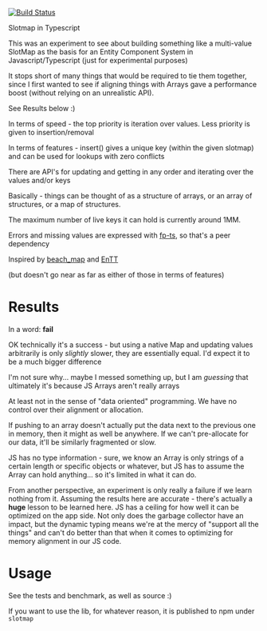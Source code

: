 [![Build Status](https://travis-ci.org/dakom/slotmap.svg?branch=master)](https://travis-ci.org/dakom/slotmap)

Slotmap in Typescript

This was an experiment to see about building something like a multi-value SlotMap as the basis for an Entity Component System in Javascript/Typescript (just for experimental purposes)

It stops short of many things that would be required to tie them together, since I first wanted to see if aligning things with Arrays gave a performance boost (without relying on an unrealistic API).

See Results below :)

In terms of speed - the top priority is iteration over values. Less priority is given to insertion/removal

In terms of features - insert() gives a unique key (within the given slotmap) and can be used for lookups with zero conflicts

There are API's for updating and getting in any order and iterating over the values and/or keys

Basically - things can be thought of as a structure of arrays, or an array of structures, or a map of structures.

The maximum number of live keys it can hold is currently around 1MM.

Errors and missing values are expressed with [fp-ts](https://github.com/gcanti/fp-ts), so that's a peer dependency

Inspired by [beach_map](https://github.com/leudz/beach_map) and [EnTT](https://github.com/skypjack/entt)

(but doesn't go near as far as either of those in terms of features)

# Results

In a word: **fail**

OK technically it's a success - but using a native Map and updating values arbitrarily is only _slightly_ slower, they are essentially equal. I'd expect it to be a much bigger difference

I'm not sure why... maybe I messed something up, but I am _guessing_ that ultimately it's because JS Arrays aren't really arrays

At least not in the sense of "data oriented" programming. We have no control over their alignment or allocation.

If pushing to an array doesn't actually put the data next to the previous one in memory, then it might as well be anywhere. If we can't pre-allocate for our data, it'll be similarly fragmented or slow.

JS has no type information - sure, we know an Array is only strings of a certain length or specific objects or whatever, but JS has to assume the Array can hold anything... so it's limited in what it can do.

From another perspective, an experiment is only really a failure if we learn nothing from it. Assuming the results here are accurate - there's actually a **huge** lesson to be learned here. JS has a ceiling for how well it can be optimized on the app side. Not only does the garbage collector have an impact, but the dynamic typing means we're at the mercy of "support all the things" and can't do better than that when it comes to optimizing for memory alignment in our JS code.

# Usage

See the tests and benchmark, as well as source :)

If you want to use the lib, for whatever reason, it is published to npm under `slotmap`
